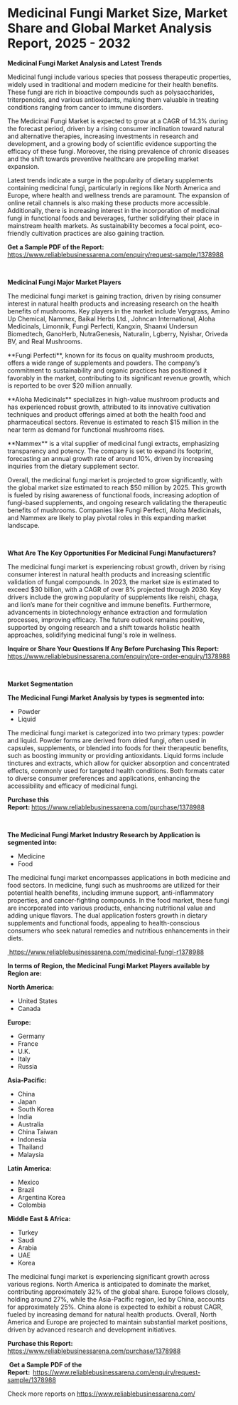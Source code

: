 <p><h1>Medicinal Fungi Market Size, Market Share and Global Market Analysis Report, 2025 - 2032</h1></p><p><strong>Medicinal Fungi Market Analysis and Latest Trends</strong></p>
<p><p>Medicinal fungi include various species that possess therapeutic properties, widely used in traditional and modern medicine for their health benefits. These fungi are rich in bioactive compounds such as polysaccharides, triterpenoids, and various antioxidants, making them valuable in treating conditions ranging from cancer to immune disorders.</p><p>The Medicinal Fungi Market is expected to grow at a CAGR of 14.3% during the forecast period, driven by a rising consumer inclination toward natural and alternative therapies, increasing investments in research and development, and a growing body of scientific evidence supporting the efficacy of these fungi. Moreover, the rising prevalence of chronic diseases and the shift towards preventive healthcare are propelling market expansion.</p><p>Latest trends indicate a surge in the popularity of dietary supplements containing medicinal fungi, particularly in regions like North America and Europe, where health and wellness trends are paramount. The expansion of online retail channels is also making these products more accessible. Additionally, there is increasing interest in the incorporation of medicinal fungi in functional foods and beverages, further solidifying their place in mainstream health markets. As sustainability becomes a focal point, eco-friendly cultivation practices are also gaining traction.</p></p>
<p><strong>Get a Sample PDF of the Report:&nbsp;</strong> <a href="https://www.reliablebusinessarena.com/enquiry/request-sample/1378988?utm_campaign=3254&utm_medium=2&utm_source=Github&utm_content=ia&utm_term=08032025&utm_id=medicinal-fungi">https://www.reliablebusinessarena.com/enquiry/request-sample/1378988</a></p>
<p>&nbsp;</p>
<p><strong>Medicinal Fungi Major Market Players</strong></p>
<p><p>The medicinal fungi market is gaining traction, driven by rising consumer interest in natural health products and increasing research on the health benefits of mushrooms. Key players in the market include Verygrass, Amino Up Chemical, Nammex, Baikal Herbs Ltd., Johncan International, Aloha Medicinals, Limonnik, Fungi Perfecti, Kangxin, Shaanxi Undersun Biomedtech, GanoHerb, NutraGenesis, Naturalin, Lgberry, Nyishar, Oriveda BV, and Real Mushrooms.</p><p>**Fungi Perfecti**, known for its focus on quality mushroom products, offers a wide range of supplements and powders. The company’s commitment to sustainability and organic practices has positioned it favorably in the market, contributing to its significant revenue growth, which is reported to be over $20 million annually.</p><p>**Aloha Medicinals** specializes in high-value mushroom products and has experienced robust growth, attributed to its innovative cultivation techniques and product offerings aimed at both the health food and pharmaceutical sectors. Revenue is estimated to reach $15 million in the near term as demand for functional mushrooms rises.</p><p>**Nammex** is a vital supplier of medicinal fungi extracts, emphasizing transparency and potency. The company is set to expand its footprint, forecasting an annual growth rate of around 10%, driven by increasing inquiries from the dietary supplement sector.</p><p>Overall, the medicinal fungi market is projected to grow significantly, with the global market size estimated to reach $50 million by 2025. This growth is fueled by rising awareness of functional foods, increasing adoption of fungi-based supplements, and ongoing research validating the therapeutic benefits of mushrooms. Companies like Fungi Perfecti, Aloha Medicinals, and Nammex are likely to play pivotal roles in this expanding market landscape.</p></p>
<p>&nbsp;</p>
<p><strong>What Are The Key Opportunities For Medicinal Fungi Manufacturers?</strong></p>
<p><p>The medicinal fungi market is experiencing robust growth, driven by rising consumer interest in natural health products and increasing scientific validation of fungal compounds. In 2023, the market size is estimated to exceed $30 billion, with a CAGR of over 8% projected through 2030. Key drivers include the growing popularity of supplements like reishi, chaga, and lion’s mane for their cognitive and immune benefits. Furthermore, advancements in biotechnology enhance extraction and formulation processes, improving efficacy. The future outlook remains positive, supported by ongoing research and a shift towards holistic health approaches, solidifying medicinal fungi's role in wellness.</p></p>
<p><strong>Inquire or Share Your Questions If Any Before Purchasing This Report:</strong> <a href="https://www.reliablebusinessarena.com/enquiry/pre-order-enquiry/1378988?utm_campaign=3254&utm_medium=2&utm_source=Github&utm_content=ia&utm_term=08032025&utm_id=medicinal-fungi">https://www.reliablebusinessarena.com/enquiry/pre-order-enquiry/1378988</a></p>
<p>&nbsp;</p>
<p><strong>Market Segmentation</strong></p>
<p><strong>The Medicinal Fungi Market Analysis by types is segmented into:</strong></p>
<p><ul><li>Powder</li><li>Liquid</li></ul></p>
<p><p>The medicinal fungi market is categorized into two primary types: powder and liquid. Powder forms are derived from dried fungi, often used in capsules, supplements, or blended into foods for their therapeutic benefits, such as boosting immunity or providing antioxidants. Liquid forms include tinctures and extracts, which allow for quicker absorption and concentrated effects, commonly used for targeted health conditions. Both formats cater to diverse consumer preferences and applications, enhancing the accessibility and efficacy of medicinal fungi.</p></p>
<p><strong>Purchase this Report:&nbsp;</strong><a href="https://www.reliablebusinessarena.com/purchase/1378988?utm_campaign=3254&utm_medium=2&utm_source=Github&utm_content=ia&utm_term=08032025&utm_id=medicinal-fungi">https://www.reliablebusinessarena.com/purchase/1378988</a></p>
<p>&nbsp;</p>
<p><strong>The Medicinal Fungi Market Industry Research by Application is segmented into:</strong></p>
<p><ul><li>Medicine</li><li>Food</li></ul></p>
<p><p>The medicinal fungi market encompasses applications in both medicine and food sectors. In medicine, fungi such as mushrooms are utilized for their potential health benefits, including immune support, anti-inflammatory properties, and cancer-fighting compounds. In the food market, these fungi are incorporated into various products, enhancing nutritional value and adding unique flavors. The dual application fosters growth in dietary supplements and functional foods, appealing to health-conscious consumers who seek natural remedies and nutritious enhancements in their diets.</p></p>
<p><a href="https://www.reliablebusinessarena.com/medicinal-fungi-r1378988?utm_campaign=3254&utm_medium=2&utm_source=Github&utm_content=ia&utm_term=08032025&utm_id=medicinal-fungi">&nbsp;https://www.reliablebusinessarena.com/medicinal-fungi-r1378988</a></p>
<p><strong>In terms of Region, the Medicinal Fungi Market Players available by Region are:</strong></p>
<p>
    <p> <strong> North America: </strong>
        <ul>
            <li>United States</li>
            <li>Canada</li>
        </ul>
        </p> 
    <p> <strong> Europe: </strong>
        <ul>
            <li>Germany</li>
            <li>France</li>
            <li>U.K.</li>
            <li>Italy</li>
            <li>Russia</li>
        </ul>
        </p> 
    <p> <strong> Asia-Pacific: </strong>
        <ul>
            <li>China</li>
            <li>Japan</li>
            <li>South Korea</li>
            <li>India</li>
            <li>Australia</li>
            <li>China Taiwan</li>
            <li>Indonesia</li>
            <li>Thailand</li>
            <li>Malaysia</li>
        </ul>
        </p> 
    <p> <strong> Latin America: </strong>
        <ul>
            <li>Mexico</li>
            <li>Brazil</li>
            <li>Argentina Korea</li>
            <li>Colombia</li>
        </ul>
        </p> 
    <p> <strong> Middle East & Africa: </strong>
        <ul>
            <li>Turkey</li>
            <li>Saudi</li>
            <li>Arabia</li>
            <li>UAE</li>
            <li>Korea</li>
        </ul>
    </p>
    </p>
<p><p>The medicinal fungi market is experiencing significant growth across various regions. North America is anticipated to dominate the market, contributing approximately 32% of the global share. Europe follows closely, holding around 27%, while the Asia-Pacific region, led by China, accounts for approximately 25%. China alone is expected to exhibit a robust CAGR, fueled by increasing demand for natural health products. Overall, North America and Europe are projected to maintain substantial market positions, driven by advanced research and development initiatives.</p></p>
<p><strong>Purchase this Report: </strong><a href="https://www.reliablebusinessarena.com/purchase/1378988?utm_campaign=3254&utm_medium=2&utm_source=Github&utm_content=ia&utm_term=08032025&utm_id=medicinal-fungi">https://www.reliablebusinessarena.com/purchase/1378988</a></p>
<p>&nbsp;<strong>Get a Sample PDF of the Report:&nbsp;&nbsp;</strong><a href="https://www.reliablebusinessarena.com/enquiry/request-sample/1378988?utm_campaign=3254&utm_medium=2&utm_source=Github&utm_content=ia&utm_term=08032025&utm_id=medicinal-fungi">https://www.reliablebusinessarena.com/enquiry/request-sample/1378988</a></p>
<p><strong></strong></p>
<p>Check more reports on <a href="https://www.reliablebusinessarena.com/?utm_campaign=3254&utm_medium=2&utm_source=Github&utm_content=ia&utm_term=08032025&utm_id=medicinal-fungi">https://www.reliablebusinessarena.com/</a></p>